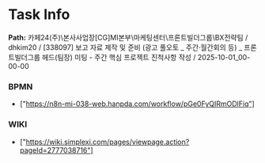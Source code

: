# Task Info

**Path:** 카페24(주)\본사사업장\[CG]MI본부\마케팅센터\프론트빌더그룹\BX전략팀 / dhkim20 / [338097] 보고 자료 제작 및 준비 (광고 풀오토 _ 주간·월간회의 등) _ 프론트빌더그룹 헤드(팀장) 미팅 - 주간 핵심 프로젝트 진척사항 작성 / 2025-10-01_00-00-00

### BPMN
- ["https://n8n-mi-038-web.hanpda.com/workflow/pGe0FyQIRmODlFiq"]

### WIKI
- ["https://wiki.simplexi.com/pages/viewpage.action?pageId=2777038716"]

